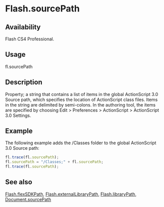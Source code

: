 # Flash.sourcePath

## Availability

Flash CS4 Professional.

## Usage

fl.sourcePath

## Description

Property; a string that contains a list of items in the global ActionScript 3.0 Source path, which specifies the location of ActionScript class files. Items in the string are delimited by semi-colons. In the authoring tool, the items are specified by choosing Edit > Preferences > ActionScript > ActionScript 3.0 Settings.

## Example

The following example adds the /Classes folder to the global ActionScript 3.0 Source path:

```javascript
fl.trace(fl.sourcePath);
fl.sourcePath = "/Classes;" + fl.sourcePath;
fl.trace(fl.sourcePath);
```

## See also

[Flash.flexSDKPath](../Flash_object/Flash29.md), [Flash.externalLibraryPath](../Flash_object/Flash23.md), [Flash.libraryPath](../Flash_object/Flash39.md), [Document.sourcePath](../Document_object/Document36.md)
